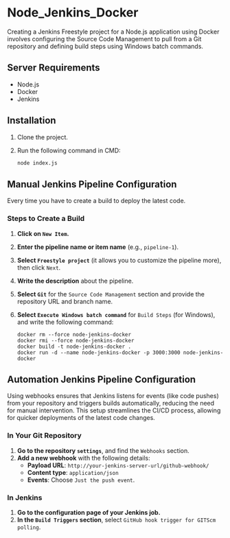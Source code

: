 # Node_Jenkins_Docker

Creating a Jenkins Freestyle project for a Node.js application using Docker involves configuring the Source Code Management to pull from a Git repository and defining build steps using Windows batch commands.


## Server Requirements

- Node.js
- Docker
- Jenkins

## Installation

1. Clone the project.
2. Run the following command in CMD:

   ```sh
   node index.js


## Manual Jenkins Pipeline Configuration

Every time you have to create a build to deploy the latest code.

### Steps to Create a Build

1. **Click on `New Item`.**
2. **Enter the pipeline name or item name** (e.g., `pipeline-1`).
3. **Select `Freestyle project`** (it allows you to customize the pipeline more), then click `Next`.
4. **Write the description** about the pipeline.
5. **Select `Git`** for the `Source Code Management` section and provide the repository URL and branch name.
6. **Select `Execute Windows batch command`** for `Build Steps` (for Windows), and write the following command:

    ```shell
    docker rm --force node-jenkins-docker
    docker rmi --force node-jenkins-docker
    docker build -t node-jenkins-docker .
    docker run -d --name node-jenkins-docker -p 3000:3000 node-jenkins-docker
    ```

## Automation Jenkins Pipeline Configuration

Using webhooks ensures that Jenkins listens for events (like code pushes) from your repository and triggers builds automatically, reducing the need for manual intervention. This setup streamlines the CI/CD process, allowing for quicker deployments of the latest code changes.

### In Your Git Repository

1. **Go to the repository `settings`**, and find the `Webhooks` section.
2. **Add a new webhook** with the following details:
   - **Payload URL**: `http://your-jenkins-server-url/github-webhook/`
   - **Content type**: `application/json`
   - **Events**: Choose `Just the push event`.

### In Jenkins

1. **Go to the configuration page of your Jenkins job.**
2. **In the `Build Triggers` section**, select `GitHub hook trigger for GITScm polling`.
